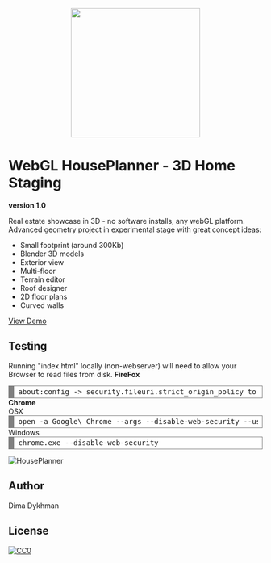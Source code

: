 <p align="center"><img src="https://github.com/poofik/webgl-houseplanner/raw/master/objects/Platform/Textures/logo.png" alt="" width="256" height="256" /></p>

# WebGL HousePlanner - 3D Home Staging #
**version 1.0**

Real estate showcase in 3D - no software installs, any webGL platform.
Advanced geometry project in experimental stage with great concept ideas:

- Small footprint (around 300Kb)
- Blender 3D models
- Exterior view
- Multi-floor
- Terrain editor
- Roof designer
- 2D floor plans
- Curved walls

[View Demo](http://houseplanner.iroot.ca/start)

## Testing
Running "index.html" locally (non-webserver) will need to allow your Browser to read files from disk.
<b>FireFox</b>
<div style="background: #ffffff; overflow:auto;width:auto;border:solid gray;border-width:.1em .1em .1em .8em;padding:.2em .6em;">
    <pre style="margin: 0; line-height: 125%">about:config -> security.fileuri.strict_origin_policy to false</pre>
</div>
<b>Chrome</b><br>
OSX
<div style="background: #ffffff; overflow:auto;width:auto;border:solid gray;border-width:.1em .1em .1em .8em;padding:.2em .6em;">
    <pre style="margin: 0; line-height: 125%">open -a Google\ Chrome --args --disable-web-security --user-data-dir</pre>
</div>
Windows
<div style="background: #ffffff; overflow:auto;width:auto;border:solid gray;border-width:.1em .1em .1em .8em;padding:.2em .6em;">
    <pre style="margin: 0; line-height: 125%">chrome.exe --disable-web-security</pre>
</div>

![HousePlanner](https://github.com/poofik/webgl-houseplanner/raw/master/screenshot.jpg)

## Author

Dima Dykhman

## License

<a href="http://creativecommons.org/publicdomain/zero/1.0/" rel="license" target="_blank"> <img alt="CC0" border="0" src="http://i.creativecommons.org/l/zero/1.0/88x31.png" title="CC0" /></a>
